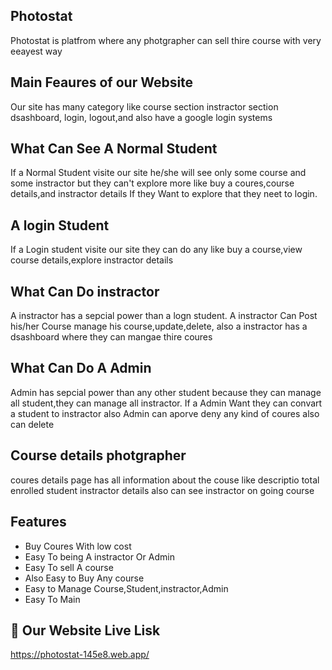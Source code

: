 

## Photostat
Photostat is platfrom where any photgrapher can sell thire course with very eeayest way


## Main Feaures of our Website
 Our site has many category like course section instractor section dsashboard, login, logout,and also have a google login systems


## What Can See A Normal Student

If a Normal Student visite our site he/she will see only some course and some instractor but they can't explore more like buy a coures,course details,and instractor details
If they Want to explore that they neet to login.

## A login Student
If a Login student visite our site they can do any  like buy a course,view course details,explore instractor details


## What Can Do instractor

A instractor has a sepcial power than a logn student. A instractor Can Post his/her Course manage his course,update,delete,
also a instractor has a dsashboard where they can mangae thire coures

## What Can Do A Admin

Admin has sepcial power than any other student  because they can manage all student,they can manage all instractor. If a Admin Want they can convart a student to instractor 
also Admin can aporve deny any kind of coures also can delete

## Course details photgrapher

coures details page has all information about the couse like descriptio total enrolled student instractor details also can see instractor on going course

## Features

- Buy Coures With low cost
- Easy To being A instractor Or Admin
- Easy To sell A course
- Also Easy to Buy Any course
- Easy to Manage Course,Student,instractor,Admin
- Easy To Main


## 🔗 Our Website Live Lisk

https://photostat-145e8.web.app/
